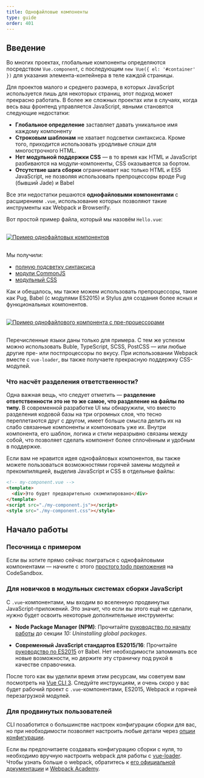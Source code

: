 ```yaml
---
title: Однофайловые компоненты
type: guide
order: 401
---
```


## Введение

Во многих проектах, глобальные компоненты определяются посредством `Vue.component`, с последующим `new Vue({ el: '#container' })` для указания элемента-контейнера в теле каждой страницы.

Для проектов малого и среднего размера, в которых JavaScript используется лишь для некоторых страниц, этот подход может прекрасно работать. В более же сложных проектах или в случаях, когда весь ваш фронтенд управляется JavaScript, явными становятся следующие недостатки:

- **Глобальное определение** заставляет давать уникальное имя каждому компоненту
- **Строковым шаблонам** не хватает подсветки синтаксиса. Кроме того, приходится использовать уродливые слэши для многострочного HTML.
- **Нет модульной поддержки CSS** — в то время как HTML и JavaScript разбиваются на модули-компоненты, CSS оказывается за бортом.
- **Отсутствие шага сборки** ограничивает нас только HTML и ES5 JavaScript, не позволяя использовать препроцессоры вроде Pug (бывший Jade) и Babel

Все эти недостатки решаются **однофайловыми компонентами** с расширением `.vue`, использование которых позволяют такие инструменты как Webpack и Browserify.

Вот простой пример файла, который мы назовём `Hello.vue`:

<a href="https://gist.github.com/chrisvfritz/e2b6a6110e0829d78fa4aedf7cf6b235" target="_blank" rel="noopener noreferrer"><img src="/images/vue-component.png" alt="Пример однофайловых компонентов" style="display: block; margin: 30px auto;"></a>

Мы получили:

- [полную подсветку синтаксиса](https://github.com/vuejs/awesome-vue#source-code-editing)
- [модули CommonJS](https://webpack.js.org/concepts/modules/#what-is-a-webpack-module)
- [модульный CSS](https://vue-loader.vuejs.org/ru/features/scoped-css.html)

Как и обещалось, мы также можем использовать препроцессоры, такие как Pug, Babel (с модулями ES2015) и Stylus для создания более ясных и функциональных компонентов.

<a href="https://gist.github.com/chrisvfritz/1c9f2daea9bc078dcb47e9a82e5f7587" target="_blank" rel="noopener noreferrer"><img src="/images/vue-component-with-preprocessors.png" alt="Пример однофайлового компонента с пре-процессорами" style="display: block; margin: 30px auto;"></a>

Перечисленные языки даны только для примера. С тем же успехом можно использовать Buble, TypeScript, SCSS, PostCSS — или любые другие пре- или постпроцессоры по вкусу. При использовании Webpack вместе с `vue-loader`, вы также получаете прекрасную поддержку CSS-модулей.

### Что насчёт разделения ответственности?

Одна важная вещь, что следует отметить — **разделение ответственности это не то же самое, что разделение на файлы по типу.** В современной разработке UI мы обнаружили, что вместо разделения кодовой базы на три огромных слоя, что тесно переплетаются друг с другом, имеет больше смысла делить их на слабо связанные компоненты и компоновать уже их. Внутри компонента, его шаблон, логика и стили неразрывно связаны между собой, что позволяет сделать компонент более сплочённым и удобным в поддержке.

Если вам не нравится идея однофайловых компонентов, вы также можете пользоваться возможностями горячей замены модулей и прекомпиляцией, выделив JavaScript и CSS в отдельные файлы:

``` html
<!-- my-component.vue -->
<template>
  <div>Это будет предварительно скомпилировано</div>
</template>
<script src="./my-component.js"></script>
<style src="./my-component.css"></style>
```

## Начало работы

### Песочница с примером

Если вы хотите прямо сейчас поиграться с однофайловыми компонентами — начните с этого [простого todo приложения](https://codesandbox.io/s/o29j95wx9) на CodeSandbox.

### Для новичков в модульных системах сборки JavaScript

С `.vue`-компонентами, мы входим во вселенную продвинутых JavaScript-приложений. Это значит, что если вы этого ещё не сделали, нужно будет освоить некоторые дополнительные инструменты:

- **Node Package Manager (NPM)**: Прочитайте [руководство по началу работы](https://docs.npmjs.com/getting-started/what-is-npm) до секции  _10: Uninstalling global packages_.

- **Современный JavaScript стандартов ES2015/16**: Прочитайте [руководство по ES2015](https://babeljs.io/docs/learn-es2015/) от Babel. Нет необходимости запоминать все новые возможности, но держите эту страничку под рукой в качестве справочника.

После того как вы уделили время этим ресурсам, мы советуем вам посмотреть на [Vue CLI 3](https://cli.vuejs.org/ru/). Следуйте инструкциям, и очень скоро у вас будет рабочий проект с `.vue`-компонентами, ES2015, Webpack и горячей перезагрузкой модулей.

### Для продвинутых пользователей

CLI позаботится о большинстве настроек конфигурации сборки для вас, но при необходимости позволяет настроить любые детали через [опции конфигурации](https://cli.vuejs.org/ru/config/).

Если вы предпочитаете создавать конфигурацию сборки с нуля, то необходимо вручную настроить webpack для работы с [vue-loader](https://vue-loader.vuejs.org/ru/). Чтобы узнать больше о webpack, обратитесь к [его официальной документации](https://webpack.js.org/configuration/) и [Webpack Academy](https://webpack.academy/p/the-core-concepts).
